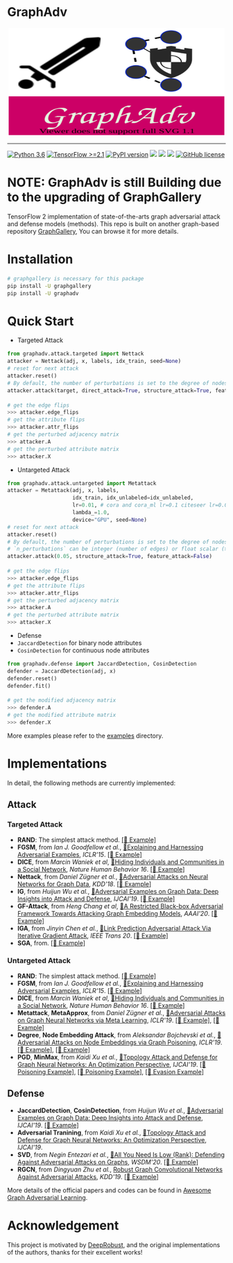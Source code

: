 # GraphAdv

<!-- [pypi-image]: https://badge.fury.io/py/graphadv.svg
[pypi-url]: https://pypi.org/project/graphadv/ -->
<!-- [![PyPI Version][pypi-image]][pypi-url] -->

<p align="center">
  <img width = "500" height = "250" src="https://github.com/EdisonLeeeee/GraphAdv/blob/master/imgs/graphadv.svg" alt="logo"/>
</p>

---

[![Python 3.6](https://img.shields.io/badge/Python->=3.6-3776AB)](https://www.python.org/downloads/release/python-360/)
[![TensorFlow >=2.1](https://img.shields.io/badge/TensorFlow->=2.1-FF6F00?logo=tensorflow)](https://github.com/tensorflow/tensorflow/releases/tag/v2.1.0)
[![PyPI version](https://badge.fury.io/py/graphadv.svg)](https://badge.fury.io/py/graphadv)
![](https://img.shields.io/github/forks/EdisonLeeeee/GraphAdv)
![](https://img.shields.io/github/stars/EdisonLeeeee/GraphAdv)
![](https://img.shields.io/github/issues/EdisonLeeeee/GraphAdv)
[![GitHub license](https://img.shields.io/github/license/EdisonLeeeee/GraphAdv)](https://github.com/EdisonLeeeee/GraphAdv/blob/master/LICENSE)

# NOTE: GraphAdv is still Building due to the upgrading of GraphGallery

TensorFlow 2 implementation of state-of-the-arts graph adversarial attack and defense models (methods). This repo is built on another graph-based repository [GraphGallery](https://github.com/EdisonLeeeee/GraphGallery), You can browse it for more details.

# Installation
```bash
# graphgallery is necessary for this package
pip install -U graphgallery
pip install -U graphadv
```

# Quick Start
+ Targeted Attack
```python
from graphadv.attack.targeted import Nettack
attacker = Nettack(adj, x, labels, idx_train, seed=None)
# reset for next attack
attacker.reset()
# By default, the number of perturbations is set to the degree of nodes, you can change it by `n_perturbations=`
attacker.attack(target, direct_attack=True, structure_attack=True, feature_attack=False)

# get the edge flips
>>> attacker.edge_flips
# get the attribute flips
>>> attacker.attr_flips
# get the perturbed adjacency matrix
>>> attacker.A
# get the perturbed attribute matrix
>>> attacker.X

```
+ Untargeted Attack
```python
from graphadv.attack.untargeted import Metattack
attacker = Metattack(adj, x, labels, 
                     idx_train, idx_unlabeled=idx_unlabeled, 
                     lr=0.01, # cora and cora_ml lr=0.1 citeseer lr=0.01
                     lambda_=1.0,
                     device="GPU", seed=None)
# reset for next attack
attacker.reset()
# By default, the number of perturbations is set to the degree of nodes, you can change it by `n_perturbations=`
# `n_perturbations` can be integer (number of edges) or float scalar (>=0, <=1, the ratio of edges)
attacker.attack(0.05, structure_attack=True, feature_attack=False)

# get the edge flips
>>> attacker.edge_flips
# get the attribute flips
>>> attacker.attr_flips
# get the perturbed adjacency matrix
>>> attacker.A
# get the perturbed attribute matrix
>>> attacker.X

```
+ Defense
+ `JaccardDetection` for binary node attributes
+ `CosinDetection` for continuous node attributes

```python
from graphadv.defense import JaccardDetection, CosinDetection
defender = JaccardDetection(adj, x)
defender.reset()
defender.fit()

# get the modified adjacency matrix
>>> defender.A
# get the modified attribute matrix
>>> defender.X
```
More examples please refer to the [examples](https://github.com/EdisonLeeeee/GraphAdv/blob/master/examples) directory.

# Implementations
In detail, the following methods are currently implemented:

## Attack
### Targeted Attack
+ **RAND**: The simplest attack method.
[[🌈 Example]](https://github.com/EdisonLeeeee/GraphAdv/tree/master/examples/Targeted%20Attack/test_RA.ipynb)
+ **FGSM**, from *Ian J. Goodfellow et al.*, [📝Explaining and Harnessing Adversarial Examples](https://arxiv.org/abs/1412.6572), *ICLR'15*.
[[🌈 Example]](https://github.com/EdisonLeeeee/GraphAdv/tree/master/examples/Targeted%20Attack/test_FGSM.ipynb)
+ **DICE**, from *Marcin Waniek et al*, [📝Hiding Individuals and Communities in a Social Network](https://arxiv.org/abs/1608.00375), *Nature Human Behavior 16*.
[[🌈 Example]](https://github.com/EdisonLeeeee/GraphAdv/tree/master/examples/Targeted%20Attack/test_DICE.ipynb)
+ **Nettack**, from *Daniel Zügner et al.*, [📝Adversarial Attacks on Neural Networks for Graph Data](https://arxiv.org/abs/1805.07984), *KDD'18*.
[[🌈 Example]](https://github.com/EdisonLeeeee/GraphAdv/tree/master/examples/Targeted%20Attack/test_Nettack.ipynb)
+ **IG**, from *Huijun Wu et al.*, [📝Adversarial Examples on Graph Data: Deep Insights into Attack and Defense](https://arxiv.org/abs/1903.01610), *IJCAI'19*.
[[🌈 Example]](https://github.com/EdisonLeeeee/GraphAdv/tree/master/examples/Targeted%20Attack/test_IG.ipynb)
+ **GF-Attack**, from *Heng Chang et al*, [📝A Restricted Black-box Adversarial Framework Towards Attacking Graph Embedding Models](https://arxiv.org/abs/1908.01297), *AAAI'20*.
[[🌈 Example]](https://github.com/EdisonLeeeee/GraphAdv/tree/master/examples/Targeted%20Attack/test_GFA.ipynb)
+ **IGA**, from *Jinyin Chen et al.*, [📝Link Prediction Adversarial Attack Via Iterative Gradient Attack](https://ieeexplore.ieee.org/abstract/document/9141291), *IEEE Trans 20*.
[[🌈 Example]](https://github.com/EdisonLeeeee/GraphAdv/tree/master/examples/Targeted%20Attack/test_IGA.ipynb)
+ **SGA**, from.
[[🌈 Example]](https://github.com/EdisonLeeeee/GraphAdv/tree/master/examples/Targeted%20Attack/test_SGA.ipynb)

### Untargeted Attack
+ **RAND**: The simplest attack method.
[[🌈 Example]](https://github.com/EdisonLeeeee/GraphAdv/tree/master/examples/Untargeted%20Attack/test_RA.ipynb)
+ **FGSM**, from *Ian J. Goodfellow et al.*, [📝Explaining and Harnessing Adversarial Examples](https://arxiv.org/abs/1412.6572), *ICLR'15*.
[[🌈 Example]](https://github.com/EdisonLeeeee/GraphAdv/tree/master/examples/Untargeted%20Attack/test_FGSM.ipynb)
+ **DICE**, from *Marcin Waniek et al*, [📝Hiding Individuals and Communities in a Social Network](https://arxiv.org/abs/1608.00375), *Nature Human Behavior 16*.
[[🌈 Example]](https://github.com/EdisonLeeeee/GraphAdv/tree/master/examples/Untargeted%20Attack/test_DICE.ipynb)
+ **Metattack**, **MetaApprox**, from *Daniel Zügner et al.*, [📝Adversarial Attacks on Graph Neural Networks via Meta Learning](https://arxiv.org/abs/1902.08412), *ICLR'19*.
[[🌈 Example]](https://github.com/EdisonLeeeee/GraphAdv/tree/master/examples/Untargeted%20Attack/test_Metattack.ipynb), [[🌈 Example]](https://github.com/EdisonLeeeee/GraphAdv/tree/master/examples/Untargeted%20Attack/test_MetaApprox.ipynb)
+ **Degree**, **Node Embedding Attack**, from *Aleksandar Bojchevski et al.*, [📝Adversarial Attacks on Node Embeddings via Graph Poisoning](https://arxiv.org/abs/1809.01093), *ICLR'19*.
[[🌈 Example]](https://github.com/EdisonLeeeee/GraphAdv/tree/master/examples/Untargeted%20Attack/test_Degree.ipynb), [[🌈 Example]](https://github.com/EdisonLeeeee/GraphAdv/blob/master/examples/Untargeted%20Attack/test_node_embedding_attack.ipynb)
+ **PGD**, **MinMax**, from *Kaidi Xu et al.*, [📝Topology Attack and Defense for Graph Neural Networks: An Optimization Perspective](https://arxiv.org/abs/1906.04214), *IJCAI'19*.
[[🌈 Poisoning Example]](https://github.com/EdisonLeeeee/GraphAdv/blob/master/examples/Untargeted%20Attack/test_PGD_poisoning.ipynb), [[🌈 Poisoning Example]](https://github.com/EdisonLeeeee/GraphAdv/blob/master/examples/Untargeted%20Attack/test_MinMax_poisoning.ipynb), [[🌈 Evasion Example]](https://github.com/EdisonLeeeee/GraphAdv/blob/master/examples/Untargeted%20Attack/test_PGD_evasion.ipynb)

## Defense
+ **JaccardDetection**, **CosinDetection**, from *Huijun Wu et al.*, [📝Adversarial Examples on Graph Data: Deep Insights into Attack and Defense](https://arxiv.org/abs/1903.01610), *IJCAI'19*.
 [[🌈 Example]](https://github.com/EdisonLeeeee/GraphAdv/blob/master/examples/Defense/test_detection.ipynb)
+ **Adversarial Tranining**, from *Kaidi Xu et al.*, [📝Topology Attack and Defense for Graph Neural Networks: An Optimization Perspective](https://arxiv.org/abs/1906.04214), *IJCAI'19*.
+ **SVD**, from *Negin Entezari et al.*, [📝All You Need Is Low (Rank): Defending Against Adversarial Attacks on Graphs](https://dl.acm.org/doi/abs/10.1145/3336191.3371789), *WSDM'20*.
 [[🌈 Example]](https://github.com/EdisonLeeeee/GraphAdv/blob/master/examples/Defense/test_svd.ipynb)
+ **RGCN**, from *Dingyuan Zhu et al.*, [Robust Graph Convolutional Networks Against Adversarial Attacks](http://pengcui.thumedialab.com/papers/RGCN.pdf), *KDD'19*.
 [[🌈 Example]](https://github.com/EdisonLeeeee/GraphAdv/blob/master/examples/Defense/test_RGCN.ipynb)

More details of the official papers and codes can be found in [Awesome Graph Adversarial Learning](https://github.com/gitgiter/Graph-Adversarial-Learning).


# Acknowledgement
This project is motivated by [DeepRobust](https://github.com/DSE-MSU/DeepRobust), and the original implementations of the authors, thanks for their excellent works!


